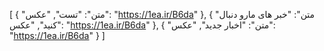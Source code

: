 [
  {
    "متن": "تست",
    "عکس": "https://1ea.ir/B6da"
  },
  {
    "متن": "خبر های مارو دنبال کنید",
    "عکس": "https://1ea.ir/B6da"
  },
  {
    "متن": "اخبار جدید",
    "عکس": "https://1ea.ir/B6da"
  }
]